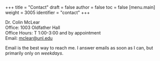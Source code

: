 +++
title = "Contact"
draft = false
author = false
toc = false
[menu.main]
  weight = 3005
  identifier = "contact"
+++

Dr. Colin McLear<br />
Office: 1003 Oldfather Hall<br />
Office Hours: T 1:00-3:00 and by appointment<br />
Email: [mclear@unl.edu](mailto:mclear@unl.edu)

Email is the best way to reach me. I answer emails as soon as I can, but
primarily only on _weekdays_.
